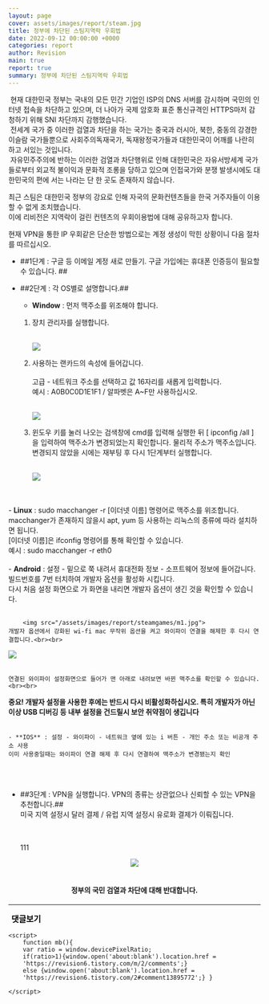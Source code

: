 ```yaml
---
layout: page
cover: assets/images/report/steam.jpg
title: 정부에 차단된 스팀지역락 우회법
date: 2022-09-12 00:00:00 +0000
categories: report
author: Revision
main: true
report: true
summary: 정부에 차단된 스팀지역락 우회법
---
```





  &nbsp;현재 대한민국 정부는 국내의 모든 민간 기업인 ISP의 DNS 서버를 감시하며 국민의 인터넷 접속을 차단하고 있으며, 더 나아가 국제 암호화 표준 통신규격인 HTTPS마저 감청하기 위해 SNI 차단까지 감행했습니다.<br>
 &nbsp;전세계 국가 중 이러한 검열과 차단을 하는 국가는 중국과 러시아, 북한, 중동의 강경한 이슬람 국가들뿐으로 사회주의독재국가, 독재왕정국가들과 대한민국이 어깨를 나란히 하고 서있는 것입니다.<br>
 &nbsp;자유민주주의에 반하는 이러한 검열과 차단행위로 인해 대한민국은 자유서방세계 국가들로부터 외교적 불이익과 문화적 조롱을 당하고 있으며 인접국가와 분쟁 발생시에도 대한민국의 편에 서는 나라는 단 한 곳도 존재하지 않습니다.
    
 최근 스팀은 대한민국 정부의 강요로 인해 자국의 문화컨텐츠들을 한국 거주자들이 이용할 수 없게 조치했습니다.<br>
 이에 리비전은 지역락이 걸린 컨텐츠의 우회이용법에 대해 공유하고자 합니다.

 현재 VPN을 통한 IP 우회같은 단순한 방법으로는 계정 생성이 막힌 상황이니 다음 절차를 따르십시오. 
        
- ##1단계 : 구글 등 이메일 계정 새로 만들기. 구글 가입에는 휴대폰 인증등이 필요할 수 있습니다. ##

- ##2단계 : 각 OS별로 설명합니다.##
 
    - **Window** : 먼저 맥주소를 위조해야 합니다.
       
    1. 장치 관리자를 실행합니다. <br><br>

       <img src="/assets/images/report/steamgames/1.jpg">
       
    2. 사용하는 랜카드의 속성에 들어갑니다.<br><br>
       고급 - 네트워크 주소를 선택하고 값 16자리를 새롭게 입력합니다.<br>
       예시 : A0B0C0D1E1F1 / 알파벳은 A~F만 사용하십시오.<br><br>

       <img src="/assets/images/report/steamgames/2.jpg">  


    3. 윈도우 키를 눌러 나오는 검색창에 cmd를 입력해 실행한 뒤 [ ipconfig /all ] 을 입력하여 맥주소가 변경되었는지 확인합니다.
        물리적 주소가 맥주소입니다. 변경되지 않았을 시에는 재부팅 후 다시 1단계부터 실행합니다. <br><br>

        <img src="/assets/images/report/steamgames/3.jpg">

 <br><br>
    - **Linux** : sudo macchanger -r [이더넷 이름] 명령어로 맥주소를 위조합니다.<br>
    macchanger가 존재하지 않을시 apt, yum 등 사용하는 리눅스의 종류에 따라 설치하면 됩니다. <br>
    [이더넷 이름]은 ifconfig 명령어를 통해 확인할 수 있습니다.<br>
    예시 : sudo macchanger -r eth0
<br><br>
    - **Android** : 설정 - 밑으로 쭉 내려서 휴대전화 정보 - 소프트웨어 정보에 들어갑니다.<br>
    빌드번호를 7번 터치하여 개발자 옵션을 활성화 시킵니다.<br>
    다시 처음 설정 화면으로 가 화면을 내리면 개발자 옵션이 생긴 것을 확인할 수 있습니다.<br><br>

        <img src="/assets/images/report/steamgames/m1.jpg">
    개발자 옵션에서 강화된 wi-fi mac 무작위 옵션을 켜고 와이파이 연결을 해제한 후 다시 연결합니다.<br><br>

<img src="/assets/images/report/steamgames/m2.jpg"><br><br>

    연결된 와이파이 설정화면으로 들어가 맨 아래로 내려보면 바뀐 맥주소를 확인할 수 있습니다.<br><br>

  **중요! 개발자 설정을 사용한 후에는 반드시 다시 비활성화하십시오. 특히 개발자가 아닌 이상 USB 디버깅 등 내부 설정을 건드릴시 보안 취약점이 생깁니다**
<br><br>

    - **IOS** : 설정 - 와이파이 - 네트워크 옆에 있는 i 버튼 - 개인 주소 또는 비공개 주소 사용
    이미 사용중일때는 와이파이 연결 해제 후 다시 연결하여 맥주소가 변경됐는지 확인
     
<br><br>


      
- ##3단계 : VPN을 실행합니다. VPN의 종류는 상관없으나 신뢰할 수 있는 VPN을 추천합니다.## <br>
미국 지역 설정시 달러 결제 / 유럽 지역 설정시 유로화 결제가 이뤄집니다.

    <br><br>
111



<html>
<head>
 <style> .pic:hover {
   color: forestgreen;} </style>
<center>
<img src="/assets/images/report/steam.jpg"> 
<br><br>
<h4> 정부의 국민 검열과 차단에 대해 반대합니다. </h4> </center>

</head>

<body>
    <hr />
    <input type="button" style="background-color:transparent; border:none; cursor:pointer;
 font-size:16px; font-weight:bold; font-family:NanumSquareRoundB; " class="pic"
           value="댓글보기" onclick="mb();">
    <br>
    <script src="https://utteranc.es/client.js"
            repo="Revisionsix/reply"
            issue-term="pathname"
            theme="github-dark"
            crossorigin="anonymous"
            async>
    </script>

    <script>
        function mb(){
        var ratio = window.devicePixelRatio;
        if(ratio>1){window.open('about:blank').location.href =
        'https://revision6.tistory.com/m/2/comments';}
        else {window.open('about:blank').location.href =
        'https://revision6.tistory.com/2#comment13895772';} }

    </script>




</body>
</html>